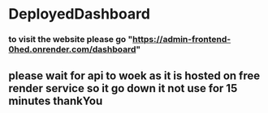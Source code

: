 # DeployedDashboard

### to visit the website please go "https://admin-frontend-0hed.onrender.com/dashboard"

## please wait for api to woek as it is hosted on free render service so it go down it not use for 15 minutes thankYou
